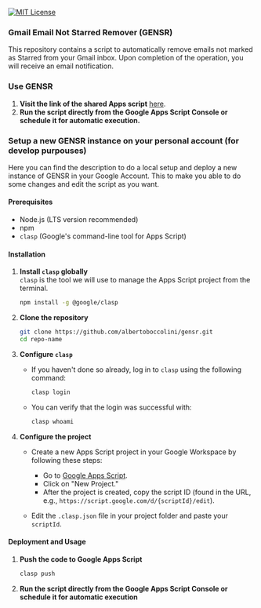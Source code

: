 [![MIT License](https://img.shields.io/badge/License-MIT-yellow.svg)](https://opensource.org/licenses/MIT)

### Gmail Email Not Starred Remover (GENSR)

This repository contains a script to automatically remove emails not marked as Starred from your Gmail inbox. Upon completion of the operation, you will receive an email notification.

### Use GENSR

1. **Visit the link of the shared Apps script** [here](https://script.google.com/d/1yAguOlWMdXBvcP8K61dyFPKze6DPW9QrF8BlIaT8c1xnSk6lhy_HlKuj/edit).
2. **Run the script directly from the Google Apps Script Console or schedule it for automatic execution.**

### Setup a new GENSR instance on your personal account (for develop purpouses)

Here you can find the description to do a local setup and deploy a new instance of GENSR in your Google Account. This to make you able to do some changes and edit the script as you want.

#### Prerequisites

- Node.js (LTS version recommended)
- npm
- `clasp` (Google's command-line tool for Apps Script)

#### Installation

1.  **Install `clasp` globally**  
    `clasp` is the tool we will use to manage the Apps Script project from the terminal.

    ```bash
    npm install -g @google/clasp
    ```

2.  **Clone the repository**

    ```bash
    git clone https://github.com/albertoboccolini/gensr.git
    cd repo-name
    ```

3.  **Configure `clasp`**

    - If you haven't done so already, log in to `clasp` using the following command:
      ```bash
      clasp login
      ```
    - You can verify that the login was successful with:
      ```bash
      clasp whoami
      ```

4.  **Configure the project**

    - Create a new Apps Script project in your Google Workspace by following these steps:

      - Go to [Google Apps Script](https://script.google.com/home).
      - Click on "New Project."
      - After the project is created, copy the script ID (found in the URL, e.g., `https://script.google.com/d/{scriptId}/edit`).

    - Edit the `.clasp.json` file in your project folder and paste your `scriptId`.

#### Deployment and Usage

1. **Push the code to Google Apps Script**

   ```bash
   clasp push
   ```

2. **Run the script directly from the Google Apps Script Console or schedule it for automatic execution**
